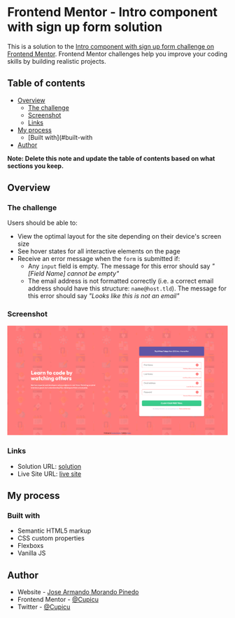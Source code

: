 # Frontend Mentor - Intro component with sign up form solution

This is a solution to the [Intro component with sign up form challenge on Frontend Mentor](https://www.frontendmentor.io/challenges/intro-component-with-signup-form-5cf91bd49edda32581d28fd1). Frontend Mentor challenges help you improve your coding skills by building realistic projects. 

## Table of contents

- [Overview](#overview)
  - [The challenge](#the-challenge)
  - [Screenshot](#screenshot)
  - [Links](#links)
- [My process](#my-process)
  - [Built with](#built-with
- [Author](#author)


**Note: Delete this note and update the table of contents based on what sections you keep.**

## Overview

### The challenge

Users should be able to:

- View the optimal layout for the site depending on their device's screen size
- See hover states for all interactive elements on the page
- Receive an error message when the `form` is submitted if:
  - Any `input` field is empty. The message for this error should say *"[Field Name] cannot be empty"*
  - The email address is not formatted correctly (i.e. a correct email address should have this structure: `name@host.tld`). The message for this error should say *"Looks like this is not an email"*

### Screenshot

![](./screenshot.jpg)

### Links

- Solution URL: [solution](https://your-solution-url.com)
- Live Site URL: [live site](https://cupicu.github.io/fm_singup_challenge/)

## My process

### Built with

- Semantic HTML5 markup
- CSS custom properties
- Flexboxs
- Vanilla JS

## Author

- Website - [Jose Armando Morando Pinedo](https://www.josemorando.com)
- Frontend Mentor - [@Cupicu](https://www.frontendmentor.io/profile/Cupicu)
- Twitter - [@Cupicu](https://www.twitter.com/cupicu)
